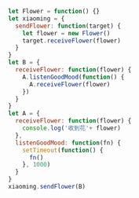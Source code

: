 <!--
 * @Author: your name
 * @Date: 2020-08-04 22:35:02
 * @LastEditTime: 2020-08-04 22:35:42
 * @LastEditors: Please set LastEditors
 * @Description: In User Settings Edit
 * @FilePath: /study/javascript设计模式/模式/代理模式/例子.md
--> 
```js
let Flower = function() {}
let xiaoming = {
  sendFlower: function(target) {
    let flower = new Flower()
    target.receiveFlower(flower)
  }
}
let B = {
  receiveFlower: function(flower) {
    A.listenGoodMood(function() {
      A.receiveFlower(flower)
    })
  }
}
let A = {
  receiveFlower: function(flower) {
    console.log('收到花'+ flower)
  },
  listenGoodMood: function(fn) {
    setTimeout(function() {
      fn()
    }, 1000)
  }
}
xiaoming.sendFlower(B)

```